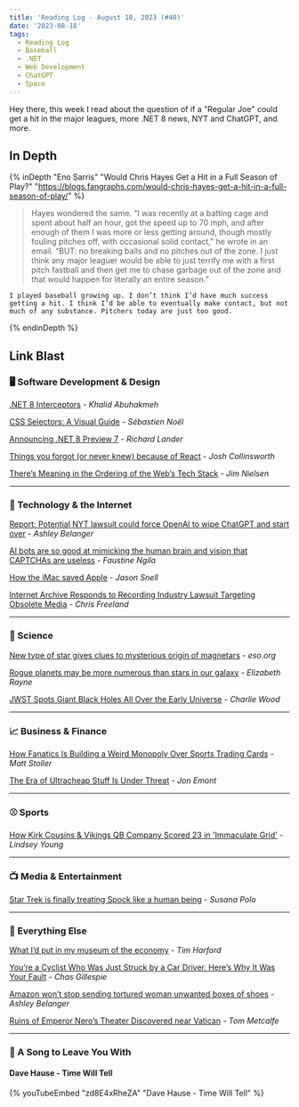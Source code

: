 ```yaml
---
title: 'Reading Log - August 18, 2023 (#40)'
date: '2023-08-18'
tags:
  - Reading Log
  - Baseball
  - .NET
  - Web Development
  - ChatGPT
  - Space
---
```


Hey there, this week I read about the question of if a "Regular Joe" could get a hit in the major leagues, more .NET 8 news, NYT and ChatGPT, and more.
<!-- excerpt -->

<h2 class="old">In Depth</h2>

{% inDepth "Eno Sarris" "Would Chris Hayes Get a Hit in a Full Season of Play?" "https://blogs.fangraphs.com/would-chris-hayes-get-a-hit-in-a-full-season-of-play/" %}
    <blockquote><p>Hayes wondered the same. “I was recently at a batting cage and spent about half an hour, got the speed up to 70 mph, and after enough of them I was more or less getting around, though mostly fouling pitches off, with occasional solid contact,” he wrote in an email. “BUT: no breaking balls and no pitches out of the zone. I just think any major leaguer would be able to just terrify me with a first pitch fastball and then get me to chase garbage out of the zone and that would happen for literally an entire season.”</p></blockquote>

    I played baseball growing up. I don’t think I’d have much success getting a hit. I think I’d be able to eventually make contact, but not much of any substance. Pitchers today are just too good.
{% endinDepth %}

<h2 class="old">Link Blast</h2>

### 🖥 Software Development & Design

[.NET 8 Interceptors](https://khalidabuhakmeh.com/dotnet-8-interceptors) - *Khalid Abuhakmeh*

[CSS Selectors: A Visual Guide](https://fffuel.co/css-selectors/) - *Sébastien Noël*

[Announcing .NET 8 Preview 7](https://devblogs.microsoft.com/dotnet/announcing-dotnet-8-preview-7/) - *Richard Lander*

[Things you forgot (or never knew) because of React](https://joshcollinsworth.com/blog/antiquated-react) - *Josh Collinsworth*

[There’s Meaning in the Ordering of the Web’s Tech Stack](https://blog.jim-nielsen.com/2023/meaning-in-web-tech-stack-ordering/) - *Jim Nielsen*

---

### 📡 Technology & the Internet

[Report: Potential NYT lawsuit could force OpenAI to wipe ChatGPT and start over](https://arstechnica.com/tech-policy/2023/08/report-potential-nyt-lawsuit-could-force-openai-to-wipe-chatgpt-and-start-over/) - *Ashley Belanger*

[AI bots are so good at mimicking the human brain and vision that CAPTCHAs are useless](https://qz.com/ai-bots-recaptcha-turing-test-websites-authenticity-1850734350) - *Faustine Ngila*

[How the iMac saved Apple](https://www.theverge.com/23830432/imac-twenty-five-years-ago-saved-apple) - *Jason Snell*

[Internet Archive Responds to Recording Industry Lawsuit Targeting Obsolete Media](https://blog.archive.org/2023/08/14/internet-archive-responds-to-recording-industry-lawsuit-targeting-obsolete-media/) - *Chris Freeland*

---

### 🔬 Science

[New type of star gives clues to mysterious origin of magnetars](https://www.eso.org/public/news/eso2313/) - *eso.org*

[Rogue planets may be more numerous than stars in our galaxy](https://arstechnica.com/science/2023/08/lots-of-earth-mass-rogue-planets-could-be-found-by-nasas-roman-telescope/) - *Elizabeth Rayne*

[JWST Spots Giant Black Holes All Over the Early Universe](https://www.quantamagazine.org/jwst-spots-giant-black-holes-all-over-the-early-universe-20230814/) - *Charlie Wood*

---

### 📈 Business & Finance

[How Fanatics Is Building a Weird Monopoly Over Sports Trading Cards](https://www.thebignewsletter.com/p/how-fanatics-is-building-a-weird) - *Matt Stoller*

[The Era of Ultracheap Stuff Is Under Threat](https://www.wsj.com/articles/asia-factories-consumer-goods-labor-prices-7140ab98) - *Jon Emont*

---

### ⚾️ Sports

[How Kirk Cousins & Vikings QB Company Scored 23 in 'Immaculate Grid'](https://www.vikings.com/news/2023-kirk-cousins-quarterback-company-immaculate-grid) - *Lindsey Young*

---

### 📺 Media & Entertainment

[Star Trek is finally treating Spock like a human being](https://www.polygon.com/23824684/star-trek-spock-strange-new-worlds-actors) - *Susana Polo*

---

### 🎒 Everything Else

[What I’d put in my museum of the economy](https://timharford.com/2023/08/what-id-put-in-my-museum-of-the-economy/) - *Tim Harford*

[You’re a Cyclist Who Was Just Struck by a Car Driver. Here’s Why It Was Your Fault](https://www.mcsweeneys.net/articles/youre-a-cyclist-who-was-just-struck-by-a-car-driver-heres-why-it-was-your-fault) - *Chas Gillespie*

[Amazon won’t stop sending tortured woman unwanted boxes of shoes](https://arstechnica.com/tech-policy/2023/08/scam-victim-cant-stop-endless-stream-of-unwanted-amazon-packages/) - *Ashley Belanger*

[Ruins of Emperor Nero’s Theater Discovered near Vatican](https://www.scientificamerican.com/article/ruins-of-neros-theater-discovered-near-vatican1/) - *Tom Metcalfe*

---

### 🎵 A Song to Leave You With

#### Dave Hause - Time Will Tell

{% youTubeEmbed "zd8E4xRheZA" "Dave Hause - Time Will Tell" %}

